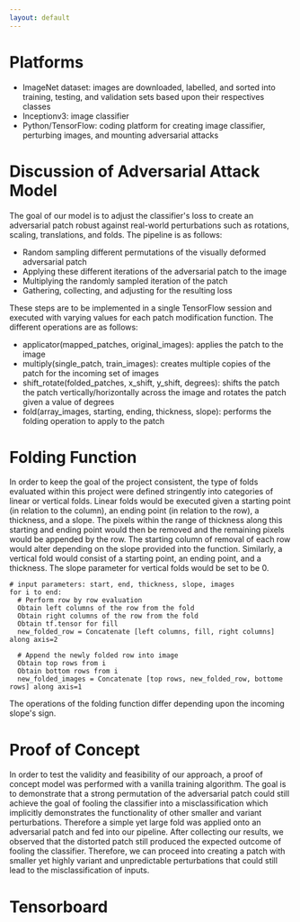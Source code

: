```yaml
---
layout: default
---
```

# Platforms
- ImageNet dataset: images are downloaded, labelled, and sorted into training, testing, and validation sets based upon their respectives classes
- Inceptionv3: image classifier 
- Python/TensorFlow: coding platform for creating image classifier, perturbing images, and mounting adversarial attacks

# Discussion of Adversarial Attack Model
The goal of our model is to adjust the classifier's loss to create an adversarial patch robust against real-world perturbations such as rotations, scaling, translations, and folds. The pipeline is as follows:

- Random sampling different permutations of the visually deformed adversarial patch
- Applying these different iterations of the adversarial patch to the image
- Multiplying the randomly sampled iteration of the patch
- Gathering, collecting, and adjusting for the resulting loss 

These steps are to be implemented in a single TensorFlow session and executed with varying values for each patch modification function. The different operations are as follows:

- applicator(mapped_patches, original_images): applies the patch to the image
- multiply(single_patch, train_images): creates multiple copies of the patch for the incoming set of images
- shift_rotate(folded_patches, x_shift, y_shift, degrees): shifts the patch the patch vertically/horizontally across the image and rotates the patch given a value of degrees
- fold(array_images, starting, ending, thickness, slope): performs the folding operation to apply to the patch

# Folding Function
In order to keep the goal of the project consistent, the type of folds evaluated within this project were defined stringently into categories of linear or vertical folds. Linear folds would be executed given a starting point (in relation to the column), an ending point (in relation to the row), a thickness, and a slope. The pixels within the range of thickness along this starting and ending point would then be removed and the remaining pixels would be appended by the row. The starting column of removal of each row would alter depending on the slope provided into the function. Similarly, a vertical fold would consist of a starting point, an ending point, and a thickness. The slope parameter for vertical folds would be set to be 0. 

```
# input parameters: start, end, thickness, slope, images
for i to end:
  # Perform row by row evaluation 
  Obtain left columns of the row from the fold
  Obtain right columns of the row from the fold
  Obtain tf.tensor for fill
  new_folded_row = Concatenate [left columns, fill, right columns] along axis=2
  
  # Append the newly folded row into image
  Obtain top rows from i 
  Obtain bottom rows from i
  new_folded_images = Concatenate [top rows, new_folded_row, bottome rows] along axis=1
```
The operations of the folding function differ depending upon the incoming slope's sign. 

# Proof of Concept
In order to test the validity and feasibility of our approach, a proof of concept model was performed with a vanilla training algorithm. The goal is to demonstrate that a strong permutation of the adversarial patch could still achieve the goal of fooling the classifier into a misclassification which implicitly demonstrates the functionality of other smaller and variant perturbations. Therefore a simple yet large fold was applied onto an adversarial patch and fed into our pipeline. After collecting our results, we observed that the distorted patch still produced the expected outcome of fooling the classifier. Therefore, we can proceed into creating a patch with smaller yet highly variant and unpredictable perturbations that could still lead to the misclassification of inputs. 

# Tensorboard
